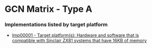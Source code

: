 
# GCN Matrix - Type A


### Implementations listed by target platform

- [Imp00001 - Target platform(s): Hardware and software that is compatible with Sinclair ZX81 systems that have 16KB of memory]( ../Implementation_READMEs/Imp00001--README.md)